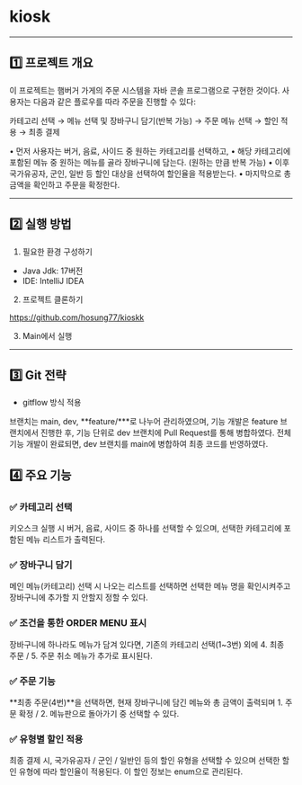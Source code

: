 # **kiosk**

***

## 1️⃣ 프로젝트 개요

이 프로젝트는 햄버거 가게의 주문 시스템을 자바 콘솔 프로그램으로 구현한 것이다.
사용자는 다음과 같은 플로우를 따라 주문을 진행할 수 있다:

카테고리 선택 → 메뉴 선택 및 장바구니 담기(반복 가능) → 주문 메뉴 선택 → 할인 적용 → 최종 결제

•	먼저 사용자는 버거, 음료, 사이드 중 원하는 카테고리를 선택하고,
•	해당 카테고리에 포함된 메뉴 중 원하는 메뉴를 골라 장바구니에 담는다. (원하는 만큼 반복 가능)
•	이후 국가유공자, 군인, 일반 등 할인 대상을 선택하여 할인율을 적용받는다.
•	마지막으로 총 금액을 확인하고 주문을 확정한다.

***

## 2️⃣ 실행 방법

1. 필요한 환경 구성하기

- Java Jdk: 17버전
- IDE: IntelliJ IDEA

2. 프로젝트 클론하기

https://github.com/hosung77/kioskk

3. Main에서 실행

***
##  3️⃣ Git 전략

- gitflow 방식 적용

브랜치는 main, dev, **feature/***로 나누어 관리하였으며, 기능 개발은 feature 브랜치에서 진행한 후,
기능 단위로 dev 브랜치에 Pull Request를 통해 병합하였다. 전체 기능 개발이 완료되면, dev 브랜치를 main에 병합하여 최종 코드를 반영하였다.

##  4️⃣ 주요 기능

### ✅ **카테고리 선택**

키오스크 실행 시 버거, 음료, 사이드 중 하나를 선택할 수 있으며, 선택한 카테고리에 포함된 메뉴 리스트가 출력된다.

### ✅ **장바구니 담기**

메인 메뉴(카테고리) 선택 시 나오는 리스트를 선택하면 선택한 메뉴 명을 확인시켜주고 장바구니에 추가할 지 안할지 정할 수 있다.

### ✅ **조건을 통한 ORDER MENU 표시**

장바구니에 하나라도 메뉴가 담겨 있다면, 기존의 카테고리 선택(1~3번) 외에 4. 최종 주문 / 5. 주문 취소 메뉴가 추가로 표시된다.

### ✅ **주문 기능**

**최종 주문(4번)**을 선택하면, 현재 장바구니에 담긴 메뉴와 총 금액이 출력되며 1. 주문 확정 / 2. 메뉴판으로 돌아가기 중 선택할 수 있다.

### ✅ **유형별 할인 적용**

최종 결제 시, 국가유공자 / 군인 / 일반인 등의 할인 유형을 선택할 수 있으며 선택한 할인 유형에 따라 할인율이 적용된다. 이 할인 정보는 enum으로 관리된다.
